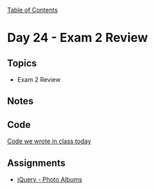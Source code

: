 [Table of Contents](/README.md)

# Day 24 - Exam 2 Review

## Topics
* Exam 2 Review

## Notes
<!-- More detailed notes from class, including whiteboard photos etc -->

## Code
<!-- Make sure to update the XX in the folder name if you uncomment this block-->
[Code we wrote in class today](https://github.com/TIY-Austin-Front-End-Engineering/Curriculum/tree/feb2016/notes/day-25/examples)

## Assignments
* [jQuery - Photo Albums](https://online.theironyard.com/library/paths/115/units/863/assignments/1620)
